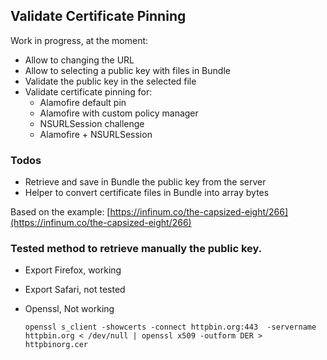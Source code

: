 ## Validate Certificate Pinning

Work in progress, at the moment:

- Allow to changing the URL
- Allow to selecting a public key with files in Bundle
- Validate the public key in the selected file
- Validate certificate pinning for:
	- Alamofire default pin
	- Alamofire with custom policy manager
	- NSURLSession challenge
	- Alamofire + NSURLSession

### Todos

- Retrieve and save in Bundle the public key from the server
- Helper to convert certificate files in Bundle into array bytes 


Based on the example: [https://infinum.co/the-capsized-eight/266](https://infinum.co/the-capsized-eight/266)


### Tested method to retrieve manually the public key.

- Export Firefox, working
- Export Safari, not tested
- Openssl, Not working

	```openssl s_client -showcerts -connect httpbin.org:443  -servername httpbin.org < /dev/null | openssl x509 -outform DER > httpbinorg.cer```
